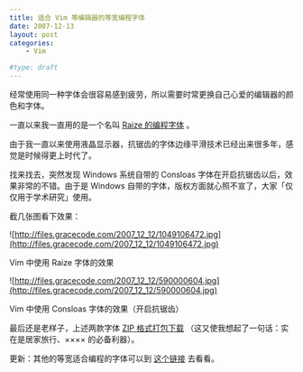 ```yaml
---
title: 适合 Vim 等编辑器的等宽编程字体
date: 2007-12-13
layout: post
categories:
    - Vim

#type: draft
---
```


经常使用同一种字体会很容易感到疲劳，所以需要时常更换自己心爱的编辑器的颜色和字体。

一直以来我一直用的是一个名叫  [Raize 的编程字体](http://www.raize.com/DevTools/Tools/RzFont.asp) 。

由于我一直以来使用液晶显示器，抗锯齿的字体边缘平滑技术已经出来很多年，感觉是时候得更上时代了。

找来找去，突然发现 Windows 系统自带的 Consloas 字体在开启抗锯齿以后，效果非常的不错。由于是 Windows 自带的字体，版权方面就心照不宣了，大家「仅仅用于学术研究」使用。

截几张图看下效果：

![http://files.gracecode.com/2007_12_12/1049106472.jpg](http://files.gracecode.com/2007_12_12/1049106472.jpg)

Vim 中使用 Raize 字体的效果

![http://files.gracecode.com/2007_12_12/590000604.jpg](http://files.gracecode.com/2007_12_12/590000604.jpg)

Vim 中使用 Consloas 字体的效果（开启抗锯齿）

最后还是老样子，上述两款字体  [ZIP 格式打包下载](http://files.gracecode.com/2007_12_12/1197463400.zip) （这又使我想起了一句话：实在是居家旅行、×××× 的必备利器）。

更新：其他的等宽适合编程的字体可以到 [这个链接](http://www.lowing.org/fonts/) 去看看。
